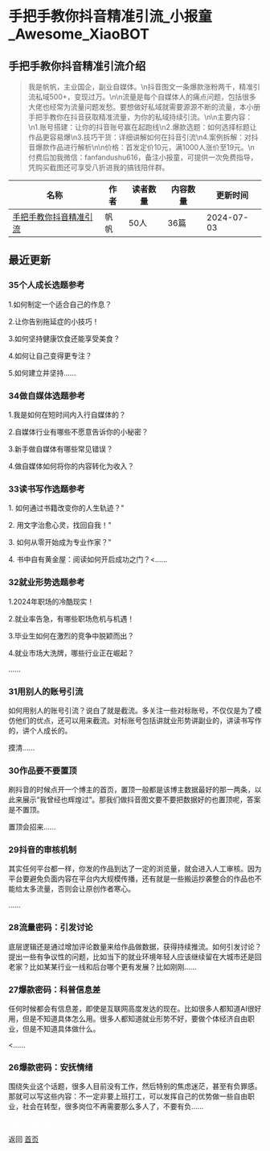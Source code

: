 # 手把手教你抖音精准引流_小报童_Awesome_XiaoBOT

## 手把手教你抖音精准引流介绍
> 我是帆帆，主业国企，副业自媒体。\n抖音图文一条爆款涨粉两千，精准引流私域500+，变现过万。\n\n流量是每个自媒体人的痛点问题，包括很多大佬也经常为流量问题发愁。要想做好私域就需要源源不断的流量，本小册手把手教你在抖音获取精准流量，为你的私域持续引流。\n\n主要内容：\n1.账号搭建：让你的抖音账号赢在起跑线\n2.爆款选题：如何选择标题让作品更容易爆\n3.技巧干货：详细讲解如何在抖音引流\n4.案例拆解：对抖音爆款作品进行解析\n\n价格：首发定价10元，满1000人涨价至19元。\n付费后加我微信：fanfandushu616，备注小报童，可提供一次免费指导，凭购买截图还可享受八折进我的搞钱陪伴群。  
  


|名称|作者|读者数量|内容数量|更新时间|
|---|---|---|---|---|
|[手把手教你抖音精准引流](https://xiaobot.net/p/fanfandushu?refer=0b133df9-27dc-423b-8101-639049001c13)|帆帆|50人|36篇|2024-07-03|

## 最近更新
### 35个人成长选题参考

1.如何制定一个适合自己的作息？

2.让你告别拖延症的小技巧！

3.如何坚持健康饮食还能享受美食？

4.如何让自己变得更专注？

5.如何建立并坚持......

### 34做自媒体选题参考

1.我是如何在短时间内入行自媒体的？

2.自媒体行业有哪些不愿意告诉你的小秘密？

3.新手做自媒体有哪些常见错误？

4.做自媒体如何将你的内容转化为收入？

### 33读书写作选题参考

1\. 如何通过书籍改变你的人生轨迹？"

2\. 用文字治愈心灵，找回自我！"

3\. 如何从零开始成为专业作家？"

4\. 书中自有黄金屋：阅读如何开启成功之门？<......

### 32就业形势选题参考

1.2024年职场的冷酷现实！

2.就业率告急，有哪些职场危机与机遇！

3.毕业生如何在激烈的竞争中脱颖而出？

4.就业市场大洗牌，哪些行业正在崛起？

......

### 31用别人的账号引流

如何用别人的账号引流？说白了就是截流。多关注一些对标账号，不仅仅是为了模仿他们的优点，还可以用来截流。对标账号包括讲就业形势讲副业的，讲读书写作的，讲个人成长的。

摸清......

### 30作品要不要置顶

刷抖音的时候点开一个博主的首页，置顶一般都是该博主数据最好的那一两条，以此来展示“我曾经也辉煌过”。那我们做抖音图文要不要把数据好的也置顶呢，答案是不置顶。

置顶会招来......

### 29抖音的审核机制

其实任何平台都一样，你发的作品到达了一定的浏览量，就会进入人工审核。因为平台要避免负面内容在平台内大规模传播，还有就是一些搬运抄袭整合的作品也不能给太多流量，否则会让原创作者寒心。

......

### 28流量密码：引发讨论

底层逻辑还是通过增加评论数量来给作品做数据，获得持续推流。如何引发讨论？提出一些有争议性的问题，比如当下的就业环境年轻人应该继续留在大城市还是回老家？比如某某行业一线和后台哪个更有发展？比如刚刚......

### 27爆款密码：科普信息差

任何时候都会有信息差，即使是互联网高度发达的现在。比如很多人都知道AI很好用，但是不知道具体怎么用。很多人都知道就业形势不好，要做个体经济自由职业，但是不知道具体做什么。

<......

### 26爆款密码：安抚情绪

围绕失业这个话题，很多人目前没有工作，然后特别的焦虑迷茫，甚至有负罪感。那就可以写这些内容：不一定非要上班打工，可以发挥自己的优势做一些自由职业，社会在转型，很多岗位不再需要那么多人了，不要有负......


<a href="https://github.com/Reno9527/awesome-xiaobot" style="color: white; text-decoration: none;">awesome-xiaobot</a>

返回 [首页](../README.md)
